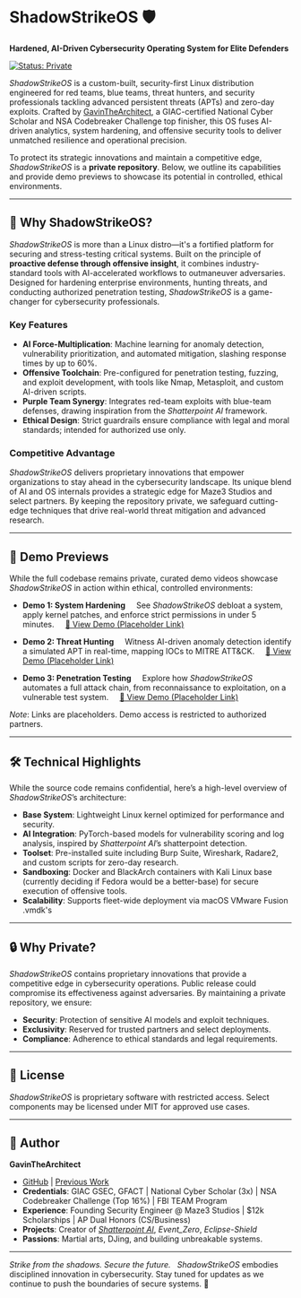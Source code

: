 # ShadowStrikeOS 🛡️

**Hardened, AI-Driven Cybersecurity Operating System for Elite Defenders**

[![Status: Private](https://img.shields.io/badge/Status-Private-red.svg)](https://github.com/GavinTheArchitect/ShadowStrikeOS)

*ShadowStrikeOS* is a custom-built, security-first Linux distribution engineered for red teams, blue teams, threat hunters, and security professionals tackling advanced persistent threats (APTs) and zero-day exploits. Crafted by [GavinTheArchitect](https://github.com/GavinTheArchitect), a GIAC-certified National Cyber Scholar and NSA Codebreaker Challenge top finisher, this OS fuses AI-driven analytics, system hardening, and offensive security tools to deliver unmatched resilience and operational precision.

To protect its strategic innovations and maintain a competitive edge, *ShadowStrikeOS* is a **private repository**. Below, we outline its capabilities and provide demo previews to showcase its potential in controlled, ethical environments.

---

## 🌟 Why ShadowStrikeOS?

*ShadowStrikeOS* is more than a Linux distro—it's a fortified platform for securing and stress-testing critical systems. Built on the principle of **proactive defense through offensive insight**, it combines industry-standard tools with AI-accelerated workflows to outmaneuver adversaries. Designed for hardening enterprise environments, hunting threats, and conducting authorized penetration testing, *ShadowStrikeOS* is a game-changer for cybersecurity professionals.

### Key Features
- **AI Force-Multiplication**: Machine learning for anomaly detection, vulnerability prioritization, and automated mitigation, slashing response times by up to 60%.
- **Offensive Toolchain**: Pre-configured for penetration testing, fuzzing, and exploit development, with tools like Nmap, Metasploit, and custom AI-driven scripts.
- **Purple Team Synergy**: Integrates red-team exploits with blue-team defenses, drawing inspiration from the *Shatterpoint AI* framework.
- **Ethical Design**: Strict guardrails ensure compliance with legal and moral standards; intended for authorized use only.

### Competitive Advantage
*ShadowStrikeOS* delivers proprietary innovations that empower organizations to stay ahead in the cybersecurity landscape. Its unique blend of AI and OS internals provides a strategic edge for Maze3 Studios and select partners. By keeping the repository private, we safeguard cutting-edge techniques that drive real-world threat mitigation and advanced research.

---

## 🎥 Demo Previews

While the full codebase remains private, curated demo videos showcase *ShadowStrikeOS* in action within ethical, controlled environments:

- **Demo 1: System Hardening**  
  See *ShadowStrikeOS* debloat a system, apply kernel patches, and enforce strict permissions in under 5 minutes.  
  [🔗 View Demo (Placeholder Link)](https://example.com/shadowstrike-demo1)

- **Demo 2: Threat Hunting**  
  Witness AI-driven anomaly detection identify a simulated APT in real-time, mapping IOCs to MITRE ATT&CK.  
  [🔗 View Demo (Placeholder Link)](https://example.com/shadowstrike-demo2)

- **Demo 3: Penetration Testing**  
  Explore how *ShadowStrikeOS* automates a full attack chain, from reconnaissance to exploitation, on a vulnerable test system.  
  [🔗 View Demo (Placeholder Link)](https://example.com/shadowstrike-demo3)

*Note*: Links are placeholders. Demo access is restricted to authorized partners.

---

## 🛠️ Technical Highlights

While the source code remains confidential, here’s a high-level overview of *ShadowStrikeOS*’s architecture:

- **Base System**: Lightweight Linux kernel optimized for performance and security.
- **AI Integration**: PyTorch-based models for vulnerability scoring and log analysis, inspired by *Shatterpoint AI*’s shatterpoint detection.
- **Toolset**: Pre-installed suite including Burp Suite, Wireshark, Radare2, and custom scripts for zero-day research.
- **Sandboxing**: Docker and BlackArch containers with Kali Linux base (currently deciding if Fedora would be a better-base) for secure execution of offensive tools.
- **Scalability**: Supports fleet-wide deployment via macOS VMware Fusion .vmdk's

---

## 🔒 Why Private?

*ShadowStrikeOS* contains proprietary innovations that provide a competitive edge in cybersecurity operations. Public release could compromise its effectiveness against adversaries. By maintaining a private repository, we ensure:

- **Security**: Protection of sensitive AI models and exploit techniques.
- **Exclusivity**: Reserved for trusted partners and select deployments.
- **Compliance**: Adherence to ethical standards and legal requirements.

---

## 📄 License

*ShadowStrikeOS* is proprietary software with restricted access. Select components may be licensed under MIT for approved use cases.

---

## 👤 Author

**GavinTheArchitect**  
- [GitHub](https://github.com/GavinTheArchitect) | [Previous Work](https://github.com/CY83R-3X71NC710N)  
- **Credentials**: GIAC GSEC, GFACT | National Cyber Scholar (3x) | NSA Codebreaker Challenge (Top 16%) | FBI TEAM Program  
- **Experience**: Founding Security Engineer @ Maze3 Studios | $12k Scholarships | AP Dual Honors (CS/Business)  
- **Projects**: Creator of [*Shatterpoint AI*](https://github.com/GavinTheArchitect/shatterpoint-ai), *Event_Zero*, *Eclipse-Shield*  
- **Passions**: Martial arts, DJing, and building unbreakable systems.

---

*Strike from the shadows. Secure the future.*  
*ShadowStrikeOS* embodies disciplined innovation in cybersecurity. Stay tuned for updates as we continue to push the boundaries of secure systems. 🚀
